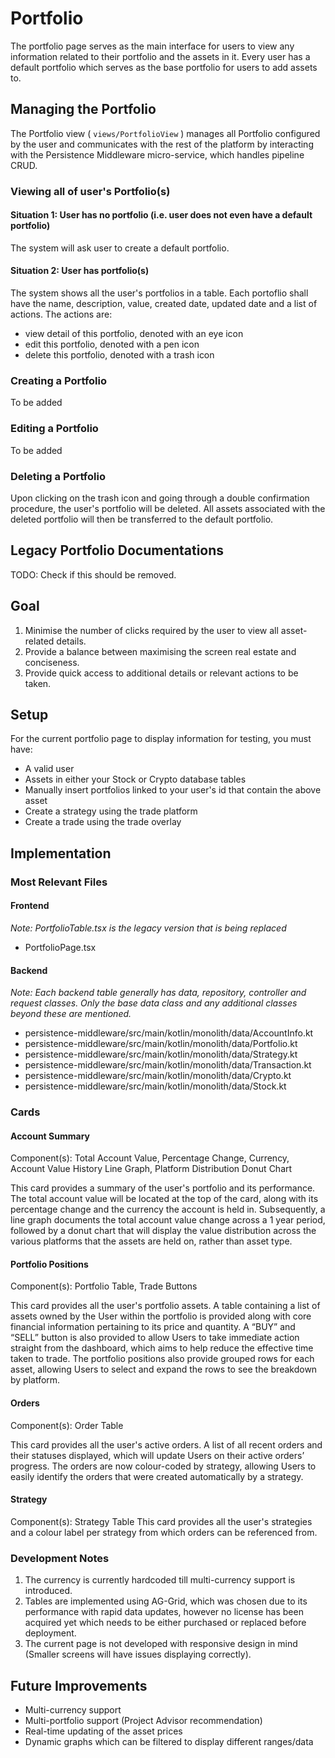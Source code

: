 # Portfolio

The portfolio page serves as the main interface for users to view any information related to their portfolio and the assets in it. Every user has a default portfolio which serves as the base portfolio for users to add assets to.

## Managing the Portfolio

The Portfolio view ( `views/PortfolioView` ) manages all Portfolio configured by the user and communicates with the rest of the platform by interacting with the Persistence Middleware micro-service, which handles pipeline CRUD.

### Viewing all of user's Portfolio(s)

#### Situation 1: User has no portfolio (i.e. user does not even have a default portfolio)

The system will ask user to create a default portfolio.

#### Situation 2: User has portfolio(s)

The system shows all the user's portfolios in a table. Each portoflio shall have the name, description, value, created date, updated date and a list of actions. The actions are:

- view detail of this portfolio, denoted with an eye icon
- edit this portfolio, denoted with a pen icon
- delete this portfolio, denoted with a trash icon

### Creating a Portfolio

To be added

### Editing a Portfolio

To be added

### Deleting a Portfolio

Upon clicking on the trash icon and going through a double confirmation procedure, the user's portfolio will be deleted. All assets associated with the deleted portfolio will then be transferred to the default portfolio.

## Legacy Portfolio Documentations

TODO: Check if this should be removed.

## Goal

1. Minimise the number of clicks required by the user to view all asset-related details.
2. Provide a balance between maximising the screen real estate and conciseness.
3. Provide quick access to additional details or relevant actions to be taken.

## Setup

For the current portfolio page to display information for testing, you must have:

- A valid user
- Assets in either your Stock or Crypto database tables
- Manually insert portfolios linked to your user's id that contain the above asset
- Create a strategy using the trade platform
- Create a trade using the trade overlay

## Implementation

### Most Relevant Files

#### Frontend

_Note: PortfolioTable.tsx is the legacy version that is being replaced_

- PortfolioPage.tsx

#### Backend

_Note: Each backend table generally has data, repository, controller and request classes. Only the base data class and any additional classes beyond these are mentioned._

- persistence-middleware/src/main/kotlin/monolith/data/AccountInfo.kt
- persistence-middleware/src/main/kotlin/monolith/data/Portfolio.kt
- persistence-middleware/src/main/kotlin/monolith/data/Strategy.kt
- persistence-middleware/src/main/kotlin/monolith/data/Transaction.kt
- persistence-middleware/src/main/kotlin/monolith/data/Crypto.kt
- persistence-middleware/src/main/kotlin/monolith/data/Stock.kt

### Cards

#### Account Summary

Component(s): Total Account Value, Percentage Change, Currency, Account Value History Line Graph, Platform Distribution Donut Chart

This card provides a summary of the user's portfolio and its performance. The total account value will be located at the top of the card, along with its percentage change and the currency the account is held in. Subsequently, a line graph documents the total account value change across a 1 year period, followed by a donut chart that will display the value distribution across the various platforms that the assets are held on, rather than asset type.

#### Portfolio Positions

Component(s): Portfolio Table, Trade Buttons

This card provides all the user's portfolio assets. A table containing a list of assets owned by the User within the portfolio is provided along with core financial information pertaining to its price and quantity. A “BUY” and “SELL” button is also provided to allow Users to take immediate action straight from the dashboard, which aims to help reduce the effective time taken to trade. The portfolio positions also provide grouped rows for each asset, allowing Users to select and expand the rows to see the breakdown by platform.

#### Orders

Component(s): Order Table

This card provides all the user's active orders. A list of all recent orders and their statuses displayed, which will update Users on their active orders’ progress. The orders are now colour-coded by strategy, allowing Users to easily identify the orders that were created automatically by a strategy.

#### Strategy

Component(s): Strategy Table
This card provides all the user's strategies and a colour label per strategy from which orders can be referenced from.

### Development Notes

1. The currency is currently hardcoded till multi-currency support is introduced.
2. Tables are implemented using AG-Grid, which was chosen due to its performance with rapid data updates, however no license has been acquired yet which needs to be either purchased or replaced before deployment.
3. The current page is not developed with responsive design in mind (Smaller screens will have issues displaying correctly).

## Future Improvements

- Multi-currency support
- Multi-portfolio support (Project Advisor recommendation)
- Real-time updating of the asset prices
- Dynamic graphs which can be filtered to display different ranges/data
